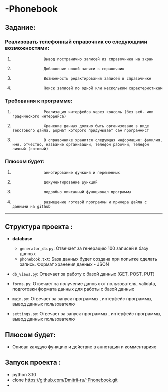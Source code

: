 # -Phonebook

## Задание:
### Реализовать телефонный справочник со следующими возможностями:
1.                   Вывод постранично записей из справочника на экран
2.                   Добавление новой записи в справочник
3.                   Возможность редактирования записей в справочнике
4.                   Поиск записей по одной или нескольким характеристикам
### Требования к программе:
1.                   Реализация интерфейса через консоль (без веб- или графического интерфейса)
2.                   Хранение данных должно быть организовано в виде текстового файла, формат которого придумывает сам программист
3.                   В справочнике хранится следующая информация: фамилия, имя, отчество, название организации, телефон рабочий, телефон личный (сотовый)
### Плюсом будет:
1.                   аннотирование функций и переменных
2.                   документирование функций
3.                   подробно описанный функционал программы
4.                   размещение готовой программы и примера файла с данными на github
___

## Структура проекта :

- **database**
  - `generator_db.py`: Отвечает за генерацию 100 записей в базу данных
  - `phonebook.txt`: База данных будет создана при попытке сделать запись. Формат хранения данных - JSON

- `db_views.py`: Отвечает за работу с базой данных (GET, POST, PUT)
- `forms.py`: Отвечает за получение данных от пользователя, validata, подготовки формата данных для работы с базой данных
- `main.py`: Отвечает за запуск программы ,  интерфейс программы, вывод данных пользователю 
- `settings.py`: Отвечает за запуск программы ,  интерфейс программы, вывод данных пользователю 

## Плюсом будет:
- Описал каждую функцию и действие в аннотации и комментариях

## Запуск проекта :
- python 3.10
- clone  https://github.com/Dmitrii-ru/-Phonebook.git
- 

